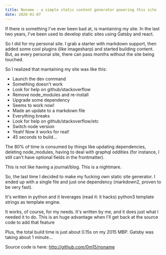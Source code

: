 ```yaml
---
title: Noname - a simple static content generator powering this site
date: 2020-01-07
---
```


If there is something I've ever been bad at, is mantaining my site.
In the last two years, I've been used to develop static sites using Gatsby and react.

So I did for my personal site. I grab a starter with markdown support, then added some cool plugins (like imagesharp) and started building content. But, as every personal site, there can pass months without the site being touched.

So I realized that mantaining my site was like this:

- Launch the dev command
- Something doesn't work
- Look for help on github/stackoverflow
- Remove node_modules and re-install
- Upgrade some dependency
- Seems to work now!
- Made an update to a markdown file
- Everything breaks
- Look for help on github/stackoverflow/etc
- Switch node version
- Yeah! Now it works for real!
- 45 seconds to build...

The 80% of time is consumed by things like updating dependencies, deleting node_modules, having to deal with graphql oddities (for instance, I still can't have optional fields in the frontmatter).

This is not like having a journal/blog. This is a nightmare.

So, the last time I decided to make my fucking own static site generator.
I ended up with a single file and just one dependency (markdown2, proven to be very fast).

It's written in python and it leverages (read it: it hacks) python3 template strings as template engine.

It works, of course, for my needs. 
It's written by me, and it does just what I needed it to do. This is an huge advantage when I'll get back at the source code to add that feature

Plus, the total build time is just about 0.15s on my 2015 MBP.
Gatsby was taking about 1 minute...

Source code is here: http://github.com/0m15/noname

